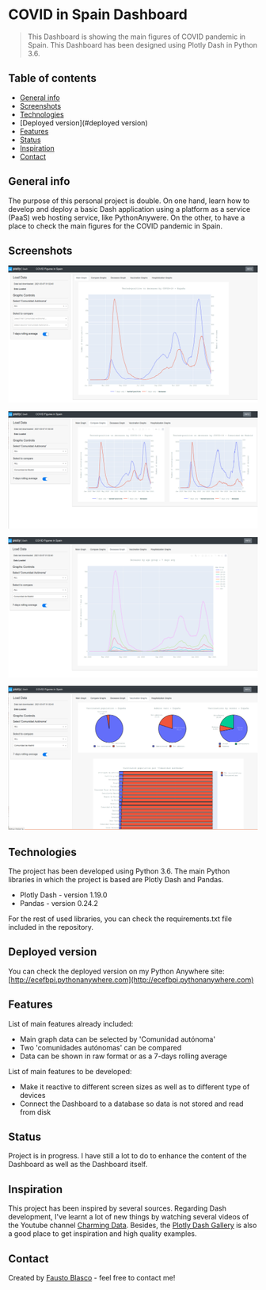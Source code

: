 # COVID in Spain Dashboard
> This Dashboard is showing the main figures of COVID pandemic in Spain. This Dashboard has been designed using Plotly Dash in Python 3.6.

## Table of contents
* [General info](#general-info)
* [Screenshots](#screenshots)
* [Technologies](#technologies)
* [Deployed version](#deployed version)
* [Features](#features)
* [Status](#status)
* [Inspiration](#inspiration)
* [Contact](#contact)

## General info
The purpose of this personal project is double. On one hand, learn how to develop and deploy a basic Dash application using a platform as a service (PaaS) web hosting service, like PythonAnywere. 
On the other, to have a place to check the main figures for the COVID pandemic in Spain.

## Screenshots
![App Main Graph](./assets/App_Main_Graph.png)

![App Compare Graph](./assets/App_Compare_Graphs.png)

![App Deceases Graph](./assets/App_Deceases_Graph.png)

![App Vaccination Graph](./assets/App_Vaccination_Graph.png)

## Technologies
The project has been developed using Python 3.6. The main Python libraries in which the project is based are Plotly Dash and Pandas.
* Plotly Dash - version 1.19.0
* Pandas - version 0.24.2

For the rest of used libraries, you can check the requirements.txt file included in the repository.

## Deployed version
You can check the deployed version on my Python Anywhere site: [http://ecefbpi.pythonanywhere.com](http://ecefbpi.pythonanywhere.com)

## Features
List of main features already included:
* Main graph data can be selected by 'Comunidad autónoma'
* Two 'comunidades autónomas' can be compared
* Data can be shown in raw format or as a 7-days rolling average

List of main features to be developed:
* Make it reactive to different screen sizes as well as to different type of devices
* Connect the Dashboard to a database so data is not stored and read from disk

## Status
Project is in progress. I have still a lot to do to enhance the content of the Dashboard as well as the Dashboard itself.

## Inspiration
This project has been inspired by several sources. Regarding Dash development, I've learnt a lot of new things by watching several videos of the Youtube channel [Charming Data](https://www.youtube.com/channel/UCqBFsuAz41sqWcFjZkqmJqQ). Besides, the [Plotly Dash Gallery](https://dash-gallery.plotly.host/Portal/) is also a good place to get inspiration and high quality examples.

## Contact
Created by [Fausto Blasco](https://www.linkedin.com/in/fausto-blasco-9265381/) - feel free to contact me!